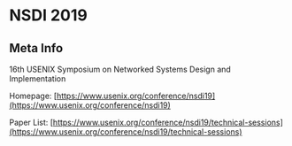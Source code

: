 # NSDI 2019

## Meta Info

16th USENIX Symposium on Networked Systems Design and Implementation

Homepage: [https://www.usenix.org/conference/nsdi19](https://www.usenix.org/conference/nsdi19)

Paper List: [https://www.usenix.org/conference/nsdi19/technical-sessions](https://www.usenix.org/conference/nsdi19/technical-sessions)
